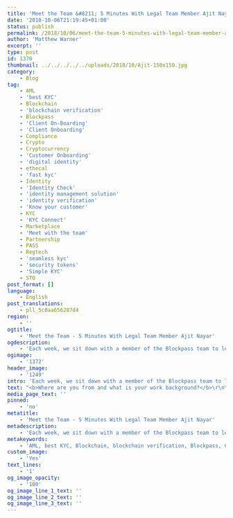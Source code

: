 ```yaml
---
title: 'Meet the Team &#8211; 5 Minutes With Legal Team Member Ajit Nayar'
date: '2018-10-06T21:19:45+01:00'
status: publish
permalink: /2018/10/06/meet-the-team-5-minutes-with-legal-team-member-ajit-nayar
author: 'Matthew Warner'
excerpt: ''
type: post
id: 1370
thumbnail: ../../../../../uploads/2018/10/Ajit-150x150.jpg
category:
    - Blog
tag:
    - AML
    - 'best KYC'
    - Blockchain
    - 'blockchain verification'
    - Blockpass
    - 'Client On-Boarding'
    - 'Client Onboarding'
    - Compliance
    - Crypto
    - Cryptocurrency
    - 'Customer Onboarding'
    - 'digital identity'
    - ethecal
    - 'fast kyc'
    - Identity
    - 'Identity Check'
    - 'identity management solution'
    - 'identity verification'
    - 'Know your customer'
    - KYC
    - 'KYC Connect'
    - Marketplace
    - 'Meet with the team'
    - Partnership
    - PASS
    - Regtech
    - 'seamless kyc'
    - 'security tokens'
    - 'Simple KYC'
    - STO
post_format: []
language:
    - English
post_translations:
    - pll_5c0aa656287d4
region:
    - ''
ogtitle:
    - 'Meet the Team - 5 Minutes With Legal Team Member Ajit Nayar'
ogdescription:
    - 'Each week, we sit down with a member of the Blockpass team to learn where they come from, what their day to day looks like, and what they love about blockchain.    '
ogimage:
    - '1372'
header_image:
    - '1249'
intro: 'Each week, we sit down with a member of the Blockpass team to learn where they come from, what their day to day looks like, and what they love about blockchain.    '
text: "<b>Where are you from and what is your work background?</b>\r\n\r\n<span style=\"font-weight: 400;\">I was born and raised in London and worked primarily in property management and development whilst studying for my Masters in Corporate Law. I then moved into corporate structuring and consultancy work for blockchain startups. </span>\r\n\r\n<b>What is your role at Blockpass?</b>\r\n\r\n<span style=\"font-weight: 400;\">I work in the legal and regulatory department at Blockpass, working hard to make the innovative and exciting work of the Blockpass team practical and compliant. Essentially I’m a professional kill-joy!</span>\r\n\r\n<b>What do your daily activities look like?</b>\r\n\r\n<span style=\"font-weight: 400;\">I tend to jump from one project and department to another. No two days are the same and I love that aspect of the job. </span>\r\n\r\n<b>How did you get involved in Blockpass?</b>\r\n\r\n<span style=\"font-weight: 400;\">The last few years I have been working for a regulatory compliance consultancy specialising in supporting blockchain related businesses and that invariably led me to Blockpass; a brilliant team and a brilliant concept.</span>\r\n\r\n<b>What’s your favourite blockchain related benefit?</b>\r\n\r\n<span style=\"font-weight: 400;\">Given recent developments, voting verification through the blockchain seems particularly pertinent. </span>\r\n\r\n<b>Where do you see the industry headed over the next 5 years?</b>\r\n\r\n<span style=\"font-weight: 400;\">I’m most excited to see Google’s development of blockchain technology as I see it as a massive step towards bringing blockchain into the mainstream consciousness. I can imagine a time in the next couple of years where I won’t have to keep explaining what I do at parties!</span>\r\n\r\n<b>If you could spend an hour with anyone from history, who would it be and why?</b>\r\n\r\n<span style=\"font-weight: 400;\">Arsène Wenger. I’m a massive football and Arsenal nerd and I’ve always seen Arsène as an aspirational character, a football purist who would never compromise his own ideals to win a game of football...sadly. </span>\r\n\r\n&nbsp;\r\n\r\n<span style=\"font-weight: 400;\">To get in touch with Ajit, email <a href=\"mailto:ajit.nayar@blockpass.org\" target=\"_blank\" rel=\"noopener\">ajit.nayar@blockpass.org</a></span>\r\n\r\n&nbsp;"
media_page_text: ''
pinned:
    - 'no'
metatitle:
    - 'Meet the Team - 5 Minutes With Legal Team Member Ajit Nayar'
metadescription:
    - 'Each week, we sit down with a member of the Blockpass team to learn where they come from, what their day to day looks like, and what they love about blockchain.    '
metakeywords:
    - 'AML, best KYC, Blockchain, blockchain verification, Blockpass, Client On-Boarding, Client Onboarding, Compliance, Crypto, Cryptocurrency, Customer Onboarding, digital identity, ethecal, fast kyc, Identity, Identity Check, identity management solution, identity verification, Know your customer, KYC, KYC Connect, Marketplace, Partnership, PASS, Regtech, seamless kyc, security tokens, Simple KYC, STO, Meet with the team'
custom_image:
    - 'Yes'
text_lines:
    - '1'
og_image_opacity:
    - '100'
og_image_line_1_text: ''
og_image_line_2_text: ''
og_image_line_3_text: ''
---
```

<!DOCTYPE html PUBLIC "-//W3C//DTD HTML 4.0 Transitional//EN" "http://www.w3.org/TR/REC-html40/loose.dtd">
<?xml encoding="UTF-8">
